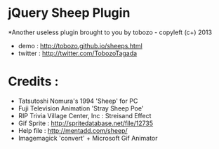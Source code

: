 jQuery Sheep Plugin
===================

*Another useless plugin brought to you by tobozo - copyleft (c+) 2013

- demo    : http://tobozo.github.io/sheeps.html
- twitter : http://twitter.com/TobozoTagada


Credits :
=========

- Tatsutoshi Nomura's 1994 'Sheep' for PC
- Fuji Television Animation 'Stray Sheep Poe'
- RIP Trivia Village Center, Inc : Streisand Effect
- Gif Sprite : http://spritedatabase.net/file/12735
- Help file : http://mentadd.com/sheep/
- Imagemagick 'convert' + Microsoft Gif Animator
